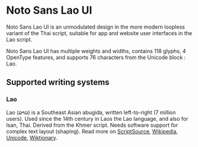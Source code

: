 
# Noto Sans Lao UI

Noto Sans Lao UI is an unmodulated design in the more modern loopless variant of the Thai script, suitable for app and website user interfaces in the Lao script. 

Noto Sans Lao UI has multiple weights and widths, contains 118 glyphs, 4 OpenType features, and supports 76 characters from the Unicode block : Lao.


## Supported writing systems


### Lao

Lao (ລາວ) is a Southeast Asian abugida, written left-to-right (7 million users). Used since the 14th century in Laos the Lao language, and also for Isan, Thai. Derived from the Khmer script. Needs software support for complex text layout (shaping). Read more on [ScriptSource](https://scriptsource.org/scr/Laoo), [Wikipedia](https://en.wikipedia.org/wiki/ISO_15924:Laoo), [Unicode](https://www.unicode.org/versions/Unicode13.0.0/ch16.pdf#G10988), [Wiktionary](https://en.wiktionary.org/wiki/Category:Lao_script).

